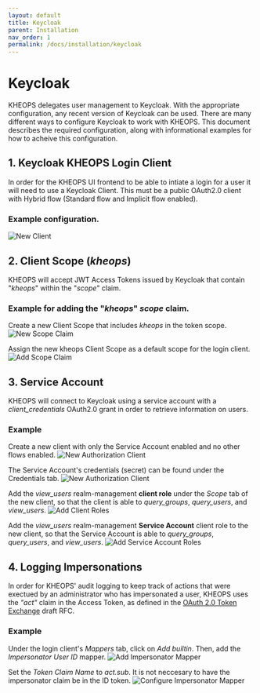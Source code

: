 ```yaml
---
layout: default
title: Keycloak
parent: Installation
nav_order: 1
permalink: /docs/installation/keycloak
---
```


# Keycloak

KHEOPS delegates user management to Keycloak. With the appropriate configuration, any recent version of Keycloak can be used. There are many different ways to configure Keycloak to work with KHEOPS. This document describes the required configuration, along with informational examples for how to acheive this configuration.

## 1. Keycloak KHEOPS Login Client

In order for the KHEOPS UI frontend to be able to intiate a login for a user it will need to use a Keycloak Client. This must be a public OAuth2.0 client with Hybrid flow (Standard flow and Implicit flow enabled).

### Example configuration.
![New Client](/img/keycloak_kheops_login_client.png)


## 2. Client Scope (*kheops*)

KHEOPS will accept JWT Access Tokens issued by Keycloak that contain "*kheops*" within the "*scope*" claim.

### Example for adding the "*kheops*" *scope* claim.

Create a new Client Scope that includes *kheops* in the token scope.
![New Scope Claim](/img/keycloak_kheops_client_scope.png)

Assign the new kheops Client Scope as a default scope for the login client.
![Add Scope Claim](/img/keycloak_kheops_add_scope.png)

## 3. Service Account

KHEOPS will connect to Keycloak using a service account with a *client_credentials* OAuth2.0 grant in order to retrieve information on users.

### Example

Create a new client with only the Service Account enabled and no other flows enabled.
![New Authorization Client](/img/keycloak_kheops_authorization_client.png)

The Service Account's credentials (secret) can be found under the Credentials tab.
![New Authorization Client](/img/keycloak_kheops_authorization_credentials.png)

Add the *view_users* realm-management **client role** under the *Scope* tab of the new client, so that the client is able to *query_groups*, *query_users*, and *view_users*.
![Add Client Roles](/img/keycloak_kheops_authorization_client_roles.png)

Add the *view_users* realm-management **Service Account** client role to the new client, so that the Service Account is able to *query_groups*, *query_users*, and *view_users*.
![Add Service Account Roles](/img/keycloak_kheops_authorization_service_roles.png)

## 4. Logging Impersonations

In order for KHEOPS' audit logging to keep track of actions that were exectued by an administrator who has impersonated a user, KHEOPS uses the *"act"* claim in the Access Token, as defined in the [OAuth 2.0 Token Exchange](https://tools.ietf.org/html/draft-ietf-oauth-token-exchange-19#section-4.1) draft RFC.

### Example

Under the login client's *Mappers* tab, click on *Add builtin*. Then, add the *Impersonator User ID* mapper.
![Add Impersonator Mapper](/img/keycloak_kheops_impersonator_builtin.png)

Set the *Token Claim Name* to *act.sub*. It is not neccesary to have the impersonator claim be in the ID token.
![Configure Impersonator Mapper](/img/keycloak_kheops_impersonator_mapper.png)


